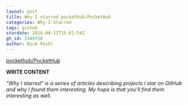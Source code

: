 ```yaml
---
layout: post
title: Why I starred pockethub/PocketHub
categories: Why-I-Starred
tags: github
stardate: 2014-08-12T15:01:54Z
gh_id: 2349728
author: Nick Peihl
---
```


[pockethub/PocketHub](star.repo.html_url)

**WRITE CONTENT**

*"Why I starred" is a series of articles describing projects I star on GitHub and why I found them interesting. My hope is that you'll find them interesting as well.*

